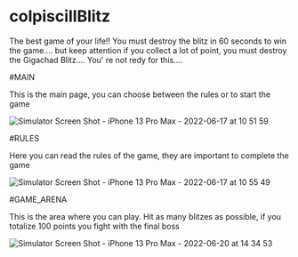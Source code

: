 # colpisciIlBlitz

The best game of your life!! You must destroy the blitz in 60 seconds to win the game.... 
but keep attention if you collect a lot of point, you must destroy the Gigachad Blitz.... You' re not redy for this....

#MAIN

This is the main page, you can choose between the rules or to start the game

![Simulator Screen Shot - iPhone 13 Pro Max - 2022-06-17 at 10 51 59](https://user-images.githubusercontent.com/66513963/174264017-234d7d84-7a34-489f-ad93-675662303678.png)

#RULES

Here you can read the rules of the game, they are important to complete the game

![Simulator Screen Shot - iPhone 13 Pro Max - 2022-06-17 at 10 55 49](https://user-images.githubusercontent.com/66513963/174264421-219a0fd3-541f-4618-bb51-0bc2750437cd.png)

#GAME_ARENA

This is the area where you can play. Hit as many blitzes as possible, if you totalize 100 points you fight with the final boss

![Simulator Screen Shot - iPhone 13 Pro Max - 2022-06-20 at 14 34 53](https://user-images.githubusercontent.com/66513963/174603502-250c5017-2160-47a6-843a-d0301ee44635.png)
